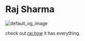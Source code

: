 # Raj Sharma

![default_og_image](https://user-images.githubusercontent.com/22765674/232184261-aad0c905-6154-4576-8796-dfb302f9f2d8.png)

check out [raj.how](https://raj.how) it has everything.
